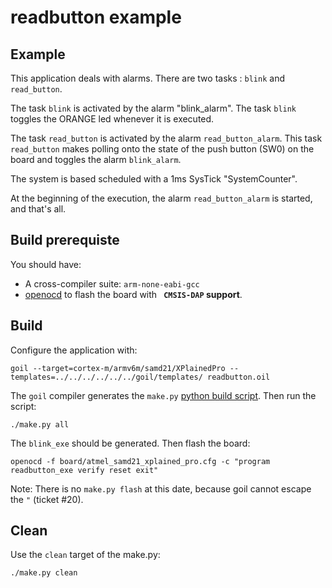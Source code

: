 # readbutton example

## Example
This application deals with alarms.
There are two tasks : `blink` and `read_button`.

The task `blink` is activated by the alarm "blink_alarm".
The task `blink` toggles the ORANGE led whenever it is executed.

The task `read_button` is activated by the alarm `read_button_alarm`.
This task `read_button` makes polling onto the state of the push button (SW0) on the board and toggles the alarm `blink_alarm`.

The system is based scheduled with a 1ms SysTick "SystemCounter".

At the beginning of the execution, the alarm `read_button_alarm` is started, and that's all.

## Build prerequiste

You should have: 

 * A cross-compiler suite: `arm-none-eabi-gcc`
 * [openocd](http://openocd.org/) to flash the board with **` CMSIS-DAP` support**.


## Build

Configure the application with: 

```
goil --target=cortex-m/armv6m/samd21/XPlainedPro --templates=../../../../../../goil/templates/ readbutton.oil
```

The `goil` compiler generates the `make.py` [python build script](https://github.com/TrampolineRTOS/trampoline/wiki/Application-Build-system). Then run the script:

```
./make.py all
```

The `blink_exe` should be generated. Then flash the board:

```
openocd -f board/atmel_samd21_xplained_pro.cfg -c "program readbutton_exe verify reset exit"
```

Note: There is no `make.py flash` at this date, because goil cannot escape the `"` (ticket #20).

## Clean

Use the `clean` target of the make.py:

```
./make.py clean
```

